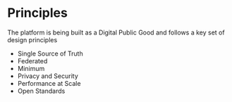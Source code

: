 # Principles

The platform is being built as a Digital Public Good and follows a key set of design principles

* Single Source of Truth
* Federated
* Minimum
* Privacy and Security
* Performance at Scale
* Open Standards

## 



